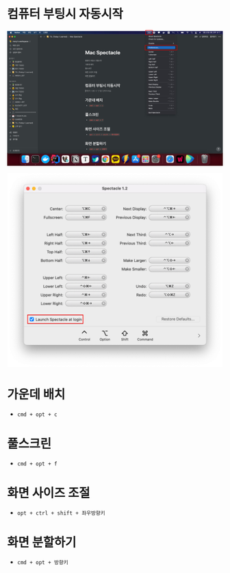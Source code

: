 # 컴퓨터 부팅시 자동시작

![img.png](img.png)

![img_1.png](img_1.png)

# 가운데 배치

- `cmd + opt + c`

# 풀스크린

- `cmd + opt + f`

# 화면 사이즈 조절

- `opt + ctrl + shift + 좌우방향키`

# 화면 분할하기

- `cmd + opt + 방향키`